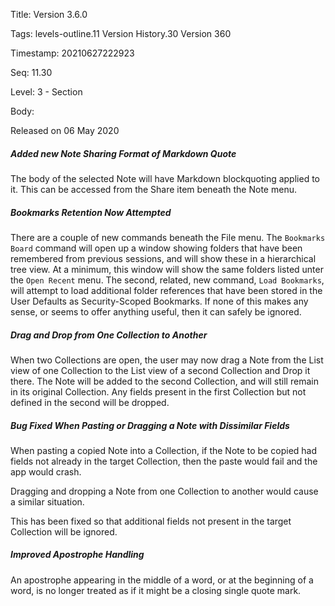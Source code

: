Title:  Version 3.6.0

Tags:   levels-outline.11 Version History.30 Version 360

Timestamp: 20210627222923

Seq:    11.30

Level:  3 - Section

Body: 

Released on 06 May 2020
 
##### Added new Note Sharing Format of Markdown Quote

The body of the selected Note will have Markdown blockquoting applied to it. This can be accessed from the Share item beneath the Note menu. 

 
##### Bookmarks Retention Now Attempted

There are a couple of new commands beneath the File menu. The `Bookmarks Board` command will open up a window showing folders that have been remembered from previous sessions, and will show these in a hierarchical tree view. At a minimum, this window will show the same folders listed unter the `Open Recent` menu. The second, related, new command, `Load Bookmarks`, will attempt to load additional folder references that have been stored in the User Defaults as Security-Scoped Bookmarks. If none of this makes any sense, or seems to offer anything useful, then it can safely be ignored. 

 
##### Drag and Drop from One Collection to Another

When two Collections are open, the user may now drag a Note from the List view of one Collection to the List view of a second Collection and Drop it there. The Note will be added to the second Collection, and will still remain in its original Collection. Any fields present in the first Collection but not defined in the second will be dropped. 

 
##### Bug Fixed When Pasting or Dragging a Note with Dissimilar Fields

When pasting a copied Note into a Collection, if the Note to be copied had fields not already in the target Collection, then the paste would fail and the app would crash. 

Dragging and dropping a Note from one Collection to another would cause a similar situation. 

This has been fixed so that additional fields not present in the target Collection will be ignored.
 
##### Improved Apostrophe Handling

An apostrophe appearing in the middle of a word, or at the beginning of a word, is no longer treated as if it might be a closing single quote mark.
